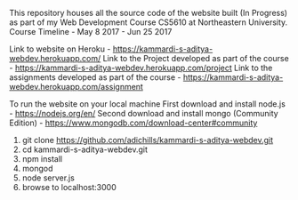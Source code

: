 This repository houses all the source code of the website built (In Progress) as part of my Web Development Course CS5610 at Northeastern University.
Course Timeline - May 8 2017 - Jun 25 2017

Link to website on Heroku - https://kammardi-s-aditya-webdev.herokuapp.com/
Link to the Project developed as part of the course - https://kammardi-s-aditya-webdev.herokuapp.com/project
Link to the assignments developed as part of the course - https://kammardi-s-aditya-webdev.herokuapp.com/assignment

To run the website on your local machine
First download and install node.js - https://nodejs.org/en/
Second download and install mongo (Community Edition) - https://www.mongodb.com/download-center#community


1. git clone https://github.com/adichills/kammardi-s-aditya-webdev.git
1. cd kammardi-s-aditya-webdev.git
1. npm install
1. mongod
1. node server.js
1. browse to localhost:3000
